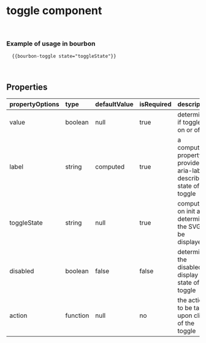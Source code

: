 # toggle component
&nbsp;

### Example of usage in bourbon
```
  {{bourbon-toggle state="toggleState"}}
```
&nbsp;

## Properties
| propertyOptions | type | defaultValue | isRequired | description | options |
|----------|:----------|:--------------|:------------|:-------------|:------|
| value | boolean | null | true | determines if toggle is on or off ||
| label | string | computed | true | a computed property to provide aria-label describing state of toggle | |
| toggleState | string | null | true | computed on init and determines the SVG to be displayed ||
| disabled | boolean | false | false | determines the disabled display state of the toggle||
| action | function | null | no  | the action to be taken upon click of the toggle ||
